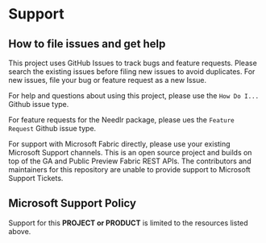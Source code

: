 # Support

## How to file issues and get help  

This project uses GitHub Issues to track bugs and feature requests. Please search the existing 
issues before filing new issues to avoid duplicates.  For new issues, file your bug or 
feature request as a new Issue.

For help and questions about using this project, please use the `How Do I...` Github issue type.

For feature requests for the Needlr package, please ues the `Feature Request` Github issue type.

For support with Microsoft Fabric directly, please use your existing Microsoft Support channels. This is an open source project and builds on top of the GA and Public Preview Fabric REST APIs. The contributors and maintainers for this repository are unable to provide support to Microsoft Support Tickets.

## Microsoft Support Policy  

Support for this **PROJECT or PRODUCT** is limited to the resources listed above.
